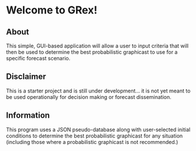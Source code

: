 # Welcome to GRex!

## About
This simple, GUI-based application will allow a user to input criteria that will then be used to determine the best probabilistic graphicast to use for a specific forecast scenario.

## Disclaimer
This is a starter project and is still under development... it is not yet meant to be used operationally for decision making or forecast dissemination.

## Information
This program uses a JSON pseudo-database along with user-selected initial conditions to determine the best probabilistic graphicast for any situation (including those where a probabilistic graphicast is not recommended.)